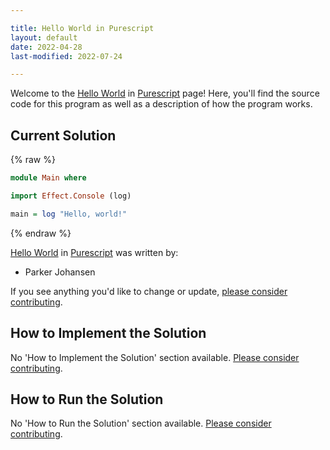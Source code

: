 ```yaml
---

title: Hello World in Purescript
layout: default
date: 2022-04-28
last-modified: 2022-07-24

---
```


Welcome to the [Hello World](https://sampleprograms.io/projects/hello-world) in [Purescript](https://sampleprograms.io/languages/purescript) page! Here, you'll find the source code for this program as well as a description of how the program works.

## Current Solution

{% raw %}

```purescript
module Main where

import Effect.Console (log)

main = log "Hello, world!"
```

{% endraw %}

[Hello World](https://sampleprograms.io/projects/hello-world) in [Purescript](https://sampleprograms.io/languages/purescript) was written by:

- Parker Johansen

If you see anything you'd like to change or update, [please consider contributing](https://github.com/TheRenegadeCoder/sample-programs).

## How to Implement the Solution

No 'How to Implement the Solution' section available. [Please consider contributing](https://github.com/TheRenegadeCoder/sample-programs-website).

## How to Run the Solution

No 'How to Run the Solution' section available. [Please consider contributing](https://github.com/TheRenegadeCoder/sample-programs-website).